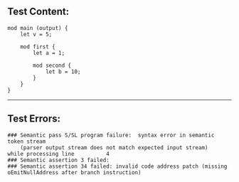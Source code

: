 
Test Content: 
-------------------------
```
mod main (output) {
    let v = 5;

    mod first {
        let a = 1;

        mod second {
            let b = 10;
        }
    }
}
```
------------------------

Test Errors:
-------------------------
```
### Semantic pass S/SL program failure:  syntax error in semantic token stream
    (parser output stream does not match expected input stream)
while processing line          4
### Semantic assertion 3 failed: 
### Semantic assertion 34 failed: invalid code address patch (missing oEmitNullAddress after branch instruction)
```
